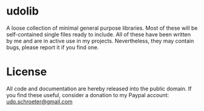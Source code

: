 # udolib

A loose collection of minimal general purpose libraries. Most of these will be self-contained single files ready to include. 
All of these have been written by me and are in active use in my projects. Nevertheless, they may contain bugs, please
report it if you find one.

# License

All code and documentation are hereby released into the public domain. If you find these useful, consider a donation to my Paypal account: udo.schroeter@gmail.com
